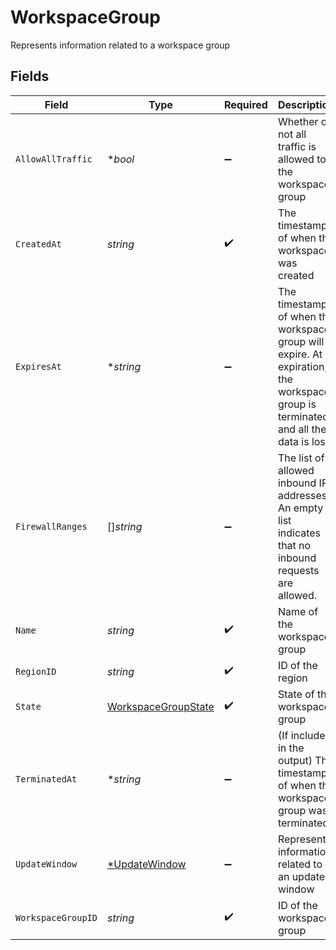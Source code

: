 # WorkspaceGroup

Represents information related to a workspace group


## Fields

| Field                                                                                                                             | Type                                                                                                                              | Required                                                                                                                          | Description                                                                                                                       |
| --------------------------------------------------------------------------------------------------------------------------------- | --------------------------------------------------------------------------------------------------------------------------------- | --------------------------------------------------------------------------------------------------------------------------------- | --------------------------------------------------------------------------------------------------------------------------------- |
| `AllowAllTraffic`                                                                                                                 | **bool*                                                                                                                           | :heavy_minus_sign:                                                                                                                | Whether or not all traffic is allowed to the workspace group                                                                      |
| `CreatedAt`                                                                                                                       | *string*                                                                                                                          | :heavy_check_mark:                                                                                                                | The timestamp of when the workspace was created                                                                                   |
| `ExpiresAt`                                                                                                                       | **string*                                                                                                                         | :heavy_minus_sign:                                                                                                                | The timestamp of when the workspace group will expire. At expiration, the workspace group is terminated and all the data is lost. |
| `FirewallRanges`                                                                                                                  | []*string*                                                                                                                        | :heavy_minus_sign:                                                                                                                | The list of allowed inbound IP addresses. An empty list indicates that no inbound requests are allowed.                           |
| `Name`                                                                                                                            | *string*                                                                                                                          | :heavy_check_mark:                                                                                                                | Name of the workspace group                                                                                                       |
| `RegionID`                                                                                                                        | *string*                                                                                                                          | :heavy_check_mark:                                                                                                                | ID of the region                                                                                                                  |
| `State`                                                                                                                           | [WorkspaceGroupState](../../models/shared/workspacegroupstate.md)                                                                 | :heavy_check_mark:                                                                                                                | State of the workspace group                                                                                                      |
| `TerminatedAt`                                                                                                                    | **string*                                                                                                                         | :heavy_minus_sign:                                                                                                                | (If included in the output) The timestamp of when the workspace group was terminated                                              |
| `UpdateWindow`                                                                                                                    | [*UpdateWindow](../../models/shared/updatewindow.md)                                                                              | :heavy_minus_sign:                                                                                                                | Represents information related to an update window                                                                                |
| `WorkspaceGroupID`                                                                                                                | *string*                                                                                                                          | :heavy_check_mark:                                                                                                                | ID of the workspace group                                                                                                         |